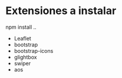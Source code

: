 # Extensiones a instalar
npm install ..

- Leaflet
- bootstrap
- bootstrap-icons
- glightbox
- swiper
- aos